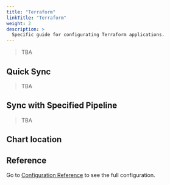 ```yaml
---
title: "Terraform"
linkTitle: "Terraform"
weight: 2
description: >
  Specific guide for configurating Terraform applications.
---
```


> TBA

## Quick Sync

> TBA

## Sync with Specified Pipeline

> TBA

## Chart location

## Reference

Go to [Configuration Reference](/docs/user-guide/configuration-reference/#terraform-application) to see the full configuration.
